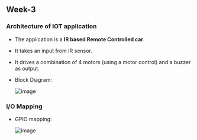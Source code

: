 ## Week-3
### Architecture of IOT application
  - The application is a **IR based Remote Controlled car**. 
  - It takes an input from IR sensor.
  - It drives a combination of 4 motors (using a motor control) and a buzzer as output.
  - Block Diagram:

      ![image](https://github.com/VamsiKaparthi/riscv-hdp/assets/89274263/0b90af66-30d3-4945-a48b-c8ed7b165705)

### I/O Mapping
  - GPIO mapping:
    
      ![image](https://github.com/VamsiKaparthi/riscv-hdp/assets/89274263/e553220d-5a54-4cc0-bdf4-57d0c0b5e0a1)




